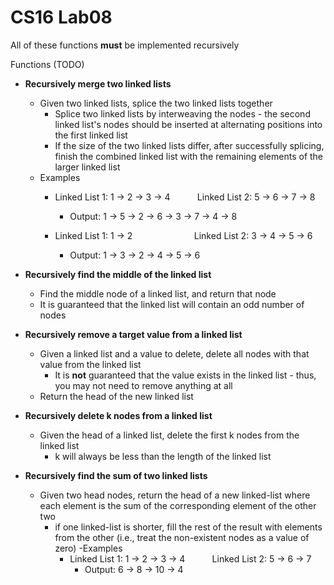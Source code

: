 # CS16 Lab08

All of these functions **must** be implemented recursively 

Functions (TODO)

- **Recursively merge two linked lists**
  - Given two linked lists, splice the two linked lists together
    - Splice two linked lists by interweaving the nodes - the second linked list's nodes should be inserted at alternating positions into the first linked list
    - If the size of the two linked lists differ, after successfully splicing, finish the combined linked list with the remaining elements of the larger linked list
   - Examples
      - Linked List 1: 1 &rarr; 2 &rarr; 3 &rarr; 4 &nbsp; &nbsp; &nbsp; &nbsp; &nbsp; Linked List 2: 5 &rarr; 6 &rarr; 7 &rarr; 8 
        - Output: 1 &rarr; 5 &rarr; 2 &rarr; 6 &rarr; 3 &rarr; 7 &rarr; 4 &rarr; 8

      - Linked List 1: 1 &rarr; 2 &nbsp; &nbsp; &nbsp; &nbsp; &nbsp; &nbsp; &nbsp; &nbsp; &nbsp; &nbsp; &nbsp; &nbsp; Linked List 2: 3 &rarr; 4 &rarr; 5 &rarr; 6
        - Output: 1 &rarr; 3 &rarr; 2 &rarr; 4 &rarr; 5 &rarr; 6 
    
    
- **Recursively find the middle of the linked list**
  - Find the middle node of a linked list, and return that node
  - It is guaranteed that the linked list will contain an odd number of nodes
  
- **Recursively remove a target value from a linked list**
  - Given a linked list and a value to delete, delete all nodes with that value from the linked list
    - It is **not** guaranteed that the value exists in the linked list - thus, you may not need to remove anything at all
  - Return the head of the new linked list

- **Recursively delete k nodes from a linked list**
  - Given the head of a linked list, delete the first k nodes from the linked list
    - k will always be less than the length of the linked list
- **Recursively find the sum of two linked lists**
  - Given two head nodes, return the head of a new linked-list where each element is the sum of the corresponding element of the other two
    - if one linked-list is shorter, fill the rest of the result with elements from the other (i.e., treat the non-existent nodes as a value of zero)
    -Examples
      - Linked List 1: 1 &rarr; 2 &rarr; 3 &rarr; 4 &nbsp; &nbsp; &nbsp; &nbsp; &nbsp; Linked List 2: 5 &rarr; 6 &rarr; 7 
        - Output: 6 &rarr; 8 &rarr; 10 &rarr; 4 
